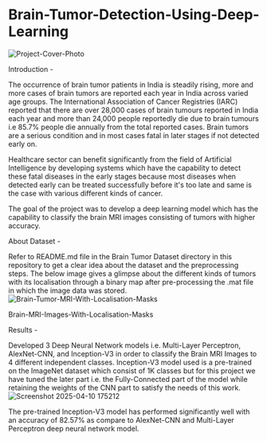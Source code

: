 # Brain-Tumor-Detection-Using-Deep-Learning

![Project-Cover-Photo](https://github.com/user-attachments/assets/9cb92e1d-c67f-4f9d-90c5-2f2e65064ce4)

Introduction - 

The occurrence of brain tumor patients in India is steadily rising, more and more cases of brain tumors are reported each year in India across varied age groups. The International Association of Cancer Registries (IARC) reported that there are over 28,000 cases of brain tumours reported in India each year and more than 24,000 people reportedly die due to brain tumours i.e 85.7% people die annually from the total reported cases. Brain tumors are a serious condition and in most cases fatal in later stages if not detected early on.

Healthcare sector can benefit significantly from the field of Artificial Intelligence by developing systems which have the capability to detect these fatal diseases in the early stages because most diseases when detected early can be treated successfully before it's too late and same is the case with various different kinds of cancer.

The goal of the project was to develop a deep learning model which has the capability to classify the brain MRI images consisting of tumors with higher accuracy.



About Dataset -

Refer to README.md file in the Brain Tumor Dataset directory in this repository to get a clear idea about the dataset and the preprocessing steps.
The below image gives a glimpse about the different kinds of tumors with its localisation through a binary map after pre-processing the .mat file in which the image data was stored.
![Brain-Tumor-MRI-With-Localisation-Masks](https://github.com/user-attachments/assets/9e6f7283-3090-4df5-80cc-ade1a4302ae6)

Brain-MRI-Images-With-Localisation-Masks




Results - 

Developed 3 Deep Neural Network models i.e. Multi-Layer Perceptron, AlexNet-CNN, and Inception-V3 in order to classify the Brain MRI Images to 4 different independent classes.
Inception-V3 model used is a pre-trained on the ImageNet dataset which consist of 1K classes but for this project we have tuned the later part i.e. the Fully-Connected part of the model while retaining the weights of the CNN part to satisfy the needs of this work.
![Screenshot 2025-04-10 175212](https://github.com/user-attachments/assets/7f5d9550-d5ec-46ef-bb6f-0865c7655cb5)

The pre-trained Inception-V3 model has performed significantly well with an accuracy of 82.57% as compare to AlexNet-CNN and Multi-Layer Perceptron deep neural network model.


